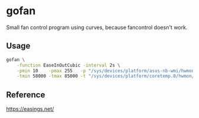 # gofan

Small fan control program using curves, because fancontrol doesn't work.

## Usage

```sh
gofan \
	-function EaseInOutCubic -interval 2s \
	-pmin 10    -pmax 255   -p "/sys/devices/platform/asus-nb-wmi/hwmon/hwmon1/pwm1" \
	-tmin 58000 -tmax 85000 -t "/sys/devices/platform/coretemp.0/hwmon/hwmon5/temp3_input"
```

## Reference

https://easings.net/
